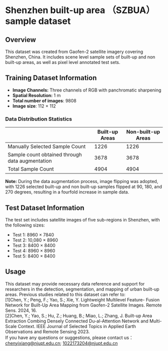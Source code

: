 #  Shenzhen built-up area （SZBUA）sample dataset

## Overview

This dataset was created from Gaofen-2 satellite imagery covering Shenzhen, China. It includes scene level sample sets of built-up and non built-up areas, as well as pixel level annotated test sets.

## Training Dataset Information

- **Image Channels:** Three channels of RGB with panchromatic sharpening
- **Spatial Resolution:** 1 m
- **Total number of images**: 9808 
- **Image size**: 112 × 112


### Data Distribution Statistics

|                    | Built-up Areas | Non-built-up Areas |
|---------------------|----------------|--------------------|
| Manually Selected Sample Count | 1226 | 1226 |
| Sample count obtained through data augmentation | 3678 | 3678|
| Total Sample Count | 4904 | 4904 |


**Note:** During the data augmentation process, image flipping was adopted, with 1226 selected built-up and non built-up samples flipped at 90, 180, and 270 degrees, resulting in a fourfold increase in sample data.

## Test Dataset Information

The test set includes satellite images of five sub-regions in Shenzhen, with the following sizes:

- Test 1: 8960 × 7840
- Test 2: 10,080 × 8960
- Test 3: 8400 × 8400
- Test 4: 8960 × 8960
- Test 5: 8400 × 8400

## Usage

This dataset may provide necessary data reference and support for researchers in the detection, segmentation, and mapping of urban built-up areas. Previous studies related to this dataset can refer to:  
[1]Chen, Y.; Peng, F.; Yao, S.; Xie, Y. Lightweight Multilevel  Feature- Fusion  Network for Built-Up Area Mapping from Gaofen-2 Satellite Images. Remote Sens. 2024, 16.  
[2]Chen, Y.; Yao, S.; Hu, Z.; Huang, B.; Miao, L.; Zhang, J. Built-up Area Extraction Combing Densely Connected Du-al-Attention Network and Multi-Scale Context. IEEE Journal of Selected Topics in Applied Earth Observations and Remote Sensing 2023.  
If you have any questions or suggestions, please contact us：chenyixiang@njupt.edu.cn; 1022173204@njupt.edu.cn

